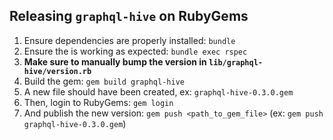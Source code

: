 ## Releasing `graphql-hive` on RubyGems


1. Ensure dependencies are properly installed: `bundle`
1. Ensure the is working as expected: `bundle exec rspec`
1. **Make sure to manually bump the version in `lib/graphql-hive/version.rb`**
1. Build the gem: `gem build graphql-hive`
1. A new file should have been created, ex: `graphql-hive-0.3.0.gem`
1. Then, login to RubyGems: `gem login`
1. And publish the new version: `gem push <path_to_gem_file>` (ex: `gem push graphql-hive-0.3.0.gem`)

